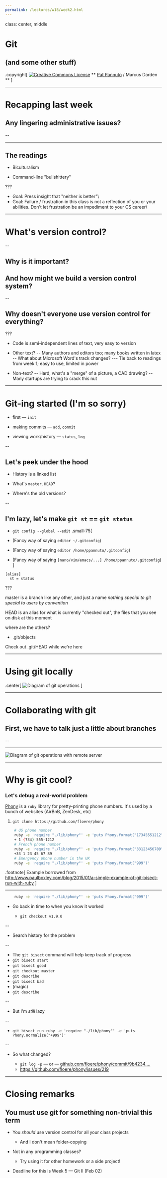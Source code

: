 ```yaml
---
permalink: /lectures/w18/week2.html
---
```


class: center, middle

# Git
## (and some other stuff)

.copyright[
<a rel="license" href="http://creativecommons.org/licenses/by/4.0/"><img alt="Creative Commons License" style="border-width:0" src="https://i.creativecommons.org/l/by/4.0/88x31.png" /></a>
** [Pat Pannuto](http://patpannuto.com) / Marcus Darden **
]

---

# Recapping last week

## Any lingering administrative issues?

--

<hr />

## The readings

 - Biculturalism

 - Command-line "bullshittery"

???
 - Goal: Press insight that "neither is better"\
 - Goal: Failure / frustration in this class is not a reflection of you or your\
         abilities. Don't let frustration be an impediment to your CS career\

---

# What's version control?

--

## Why is it important?

## And how might we build a version control system?

--

## Why doesn't everyone use version control for everything?

???
  - Code is semi-independent lines of text, very easy to version

  - Other text?
    -- Many authors and editors too; many books written in latex
    -- What about Microsoft Word's track changes?
       --- Tie back to readings from week 1; easy to use, limited in power

  - Non-text?
    -- Hard, what's a "merge" of a picture, a CAD drawing?
    -- Many startups are trying to crack this nut

---

# Git-ing started (I'm so sorry)

 - first — `init`

 - making commits — `add`, `commit`

 - viewing work/history — `status`, `log`

--

## Let's peek under the hood

 - History is a linked list

 - What's `master`, `HEAD`?

 - Where's the old versions?

--

## I'm lazy, let's make `git st` == `git status`

 - `git config --global --edit`
.small-75[
- (Fancy way of saying `editor ~/.gitconfig`)

- (Fancy way of saying `editor /home/ppannuto/.gitconfig`)

- (Fancy way of saying `[nano/vim/emacs/...] /home/ppannuto/.gitconfig`)
]

```
[alias]
  st = status
```

???

master is a branch like any other, and just a name _nothing special to git_
                                                  _special to users by convention_

HEAD is an alias for what is currently "checked out", the files that you
see on disk at this moment

where are the others?
   - .git/objects

Check out .git/HEAD while we're here


---

# Using git locally

.center[
![Diagram of git operations](img/git_triangle-local.svg)
]

---

# Collaborating with git

## First, we have to talk just a little about branches

--

<hr />

![Diagram of git operations with remote server](img/git_triangle.svg)

---

# Why is git cool?

### Let's debug a real-world problem

[Phony](https://github.com/floere/phony) is a  `ruby` library for
pretty-printing phone numbers. It's used by a bunch of websites (AirBnB,
ZenDesk, etc)

1. `git clone https://github.com/floere/phony`

```bash
    # US phone number
    ruby -e 'require "./lib/phony"' -e 'puts Phony.format("17345551212")'
    + 1 (734) 555-1212
    # French phone number
    ruby -e 'require "./lib/phony"' -e 'puts Phony.format("33123456789")'
    +33 1 23 45 67 89
    # Emergency phone number in the UK
    ruby -e 'require "./lib/phony"' -e 'puts Phony.format("999")'
```

.footnote[
Example borrowed from http://www.paulboxley.com/blog/2015/01/a-simple-example-of-git-bisect-run-with-ruby
]

---

```bash
    ruby -e 'require "./lib/phony"' -e 'puts Phony.format("999")'
```

- Go back in time to when you know it worked

   - `git checkout v1.9.0`

--

- Search history for the problem

--

   - The `git bisect` command will help keep track of progress
   - `git bisect start`
   - `git bisect good`
   - `git checkout master`
   - `git describe`
   - `git bisect bad`
   - (magic)
   - `git describe`

--

- But I'm _still_ lazy

--

   - `git bisect run ruby -e 'require "./lib/phony"' -e 'puts Phony.normalize("+999")'`

--

- So what changed?

   - `git log -p` — or — <a href="https://github.com/floere/phony/commit/9b4234a5024780f3b781b9a68e9c12104dea9c94">github.com/floere/phony/commit/9b4234....</a>
   - https://github.com/floere/phony/issues/219

---

# Closing remarks

## **You must use git for something non-trivial this term**

 - You _should_ use version control for all your class projects

    - And I don't mean folder-copying

 - Not in any programming classes?

    - Try using it for other homework or a side project!

 - Deadline for this is Week 5 — Git II (Feb 02)
